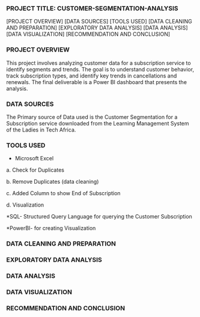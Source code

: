### PROJECT TITLE: CUSTOMER-SEGMENTATION-ANALYSIS

[PROJECT OVERVIEW]
[DATA SOURCES]
[TOOLS USED]
[DATA CLEANING AND PREPARATION]
[EXPLORATORY DATA ANALYSIS]
[DATA ANALYSIS]
[DATA VISUALIZATION]
[RECOMMENDATION AND CONCLUSION]

### PROJECT OVERVIEW
This project involves analyzing customer data for a subscription service to identify 
segments and trends. The goal is to understand customer behavior, track subscription types, 
and identify key trends in cancellations and renewals. The final deliverable is a Power BI 
dashboard that presents the analysis.

### DATA SOURCES
The Primary source of Data used is the Customer Segmentation for a Subscription service downloaded from the Learning Management System of the Ladies in Tech Africa.

### TOOLS USED

* Microsoft Excel

a. Check for Duplicates

b. Remove Duplicates (data cleaning)

c. Added Column to show End of Subscription

d. Visualization

*SQL- Structured Query Language for querying the Customer Subscription

*PowerBI- for creating Visualization

### DATA CLEANING AND PREPARATION
### EXPLORATORY DATA ANALYSIS
### DATA ANALYSIS
### DATA VISUALIZATION
### RECOMMENDATION AND CONCLUSION
